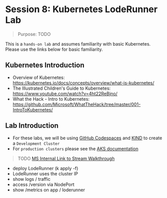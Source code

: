 # Session 8: Kubernetes LodeRunner Lab

> Purpose: TODO

This is a `hands-on lab` and assumes familiarity with basic Kubernetes. Please use the links below for basic familiarity.

## Kubernetes Introduction

- Overview of Kubernetes: <https://kubernetes.io/docs/concepts/overview/what-is-kubernetes/>
- The Illustrated Children's Guide to Kubernetes: <https://www.youtube.com/watch?v=4ht22ReBjno/>
- What the Hack - Intro to Kubernetes: <https://github.com/Microsoft/WhatTheHack/tree/master/001-IntroToKubernetes/>

## Lab Introduction

- For these labs, we will be using [GitHub Codespaces](https://github.com/features/codespaces) and [KIND](https://kind.sigs.k8s.io/) to create a `Development Cluster`
- For `production clusters` please see the [AKS documentation](https://docs.microsoft.com/en-us/azure/aks/)

> TODO [MS Internal Link to Stream Walkthrough](https://msit.microsoftstream.com/group/f36284b8-cb9d-42b4-947e-9ac3e141aa74?view=highlights)

- deploy LodeRunner (k apply -f)
- LodeRunner uses the cluster IP
- show logs / traffic
- access /version via NodePort
- show /metrics on app / loderunner
